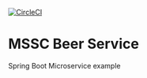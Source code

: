 [![CircleCI](https://dl.circleci.com/status-badge/img/circleci/7T5H4DsukpRZ9tSmkKctRx/SExTLUPoRm98BwAURTReZE/tree/main.svg)](https://www.google.com)
# MSSC Beer Service

Spring Boot Microservice example
